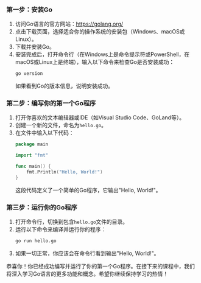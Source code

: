 ### 第一步：安装Go

1. 访问Go语言的官方网站：https://golang.org/
2. 点击下载页面，选择适合你的操作系统的安装包（Windows、macOS或Linux）。
3. 下载并安装Go。
4. 安装完成后，打开命令行（在Windows上是命令提示符或PowerShell，在macOS或Linux上是终端），输入以下命令来检查Go是否安装成功：
   ```bash
   go version
   ```
   如果看到Go的版本信息，说明安装成功。

### 第二步：编写你的第一个Go程序

1. 打开你喜欢的文本编辑器或IDE（如Visual Studio Code、GoLand等）。
2. 创建一个新的文件，命名为`hello.go`。
3. 在文件中输入以下代码：
   ```go
   package main

   import "fmt"

   func main() {
       fmt.Println("Hello, World!")
   }
   ```
   这段代码定义了一个简单的Go程序，它输出"Hello, World!"。

### 第三步：运行你的Go程序

1. 打开命令行，切换到包含`hello.go`文件的目录。
2. 运行以下命令来编译并运行你的程序：
   ```bash
   go run hello.go
   ```
3. 如果一切正常，你应该会在命令行看到输出"Hello, World!"。

恭喜你！你已经成功编写并运行了你的第一个Go程序。在接下来的课程中，我们将深入学习Go语言的更多功能和概念。希望你继续保持学习的热情！
<!-- ##{"timestamp":1672552987}## -->